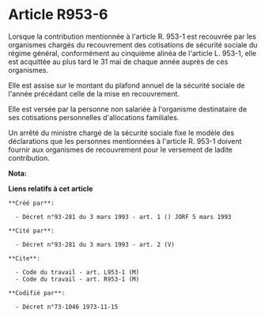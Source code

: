 # Article R953-6

Lorsque la contribution mentionnée à l'article R. 953-1 est recouvrée par les organismes chargés du recouvrement des
cotisations de sécurité sociale du régime général, conformément au cinquième alinéa de l'article L. 953-1, elle est acquittée
au plus tard le 31 mai de chaque année auprès de ces organismes.

Elle est assise sur le montant du plafond annuel de la sécurité sociale de l'année précédant celle de la mise en
recouvrement.

Elle est versée par la personne non salariée à l'organisme destinataire de ses cotisations personnelles d'allocations
familiales.

Un arrêté du ministre chargé de la sécurité sociale fixe le modèle des déclarations que les personnes mentionnées à l'article
R. 953-1 doivent fournir aux organismes de recouvrement pour le versement de ladite contribution.

**Nota:**



**Liens relatifs à cet article**

	**Créé par**:

	  - Décret n°93-281 du 3 mars 1993 - art. 1 () JORF 5 mars 1993

	**Cité par**:

	  - Décret n°93-281 du 3 mars 1993 - art. 2 (V)

	**Cite**:

	  - Code du travail - art. L953-1 (M)
	  - Code du travail - art. R953-1 (M)

	**Codifié par**:

	  - Décret n°73-1046 1973-11-15
